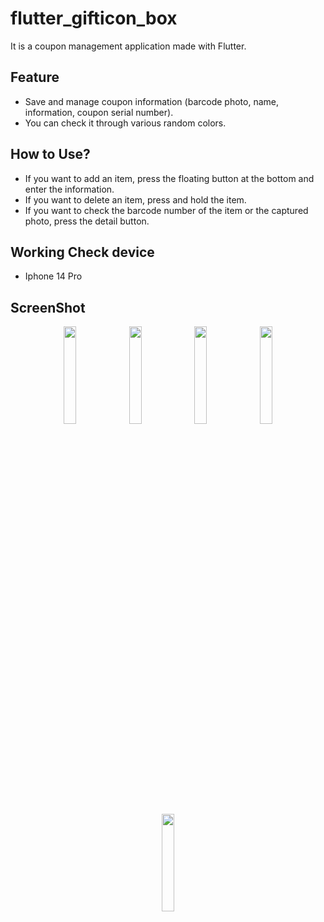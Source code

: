 # flutter_gifticon_box
It is a coupon management application made with Flutter.

## Feature
* Save and manage coupon information (barcode photo, name, information, coupon serial number).
* You can check it through various random colors.

## How to Use?
* If you want to add an item, press the floating button at the bottom and enter the information.
* If you want to delete an item, press and hold the item.
* If you want to check the barcode number of the item or the captured photo, press the detail button.

## Working Check device
* Iphone 14 Pro

## ScreenShot
<p align="center">
  <img src="https://github.com/Myeongcheol-shin/flutter_gifticon_manage/assets/82868004/c52cac5b-e8eb-4b92-8e2a-20691048ffc9" align="center" width="20%">
  <img src="https://github.com/Myeongcheol-shin/flutter_gifticon_manage/assets/82868004/f2ca31be-4c11-4253-a691-c9acc653c9d6" align="center" width="20%">
  <img src="https://github.com/Myeongcheol-shin/flutter_gifticon_manage/assets/82868004/a8dec560-b677-492e-b898-7057977bb8e2" align="center" width="20%">
  <img src="https://github.com/Myeongcheol-shin/flutter_gifticon_manage/assets/82868004/07812b2e-5e85-44ea-87f6-93cbe2dc7c62" align="center" width="20%">
  <img src="https://github.com/Myeongcheol-shin/flutter_gifticon_manage/assets/82868004/73ee1b5e-5e6c-4ac6-986d-eca32e17fc1d" align="center" width="20%">
</p>
